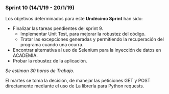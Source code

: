 ### Sprint 10 (14/1/19 - 20/1/19)

Los objetivos determinados para este **Undécimo Sprint** han sido:
*	Finalizar las tareas pendientes del sprint 9.
	*	Implementar Unit Test, para mejorar la robustez del código.
	*   Tratar las excepciones generadas y permitiendo la recuperación del programa cuando una ocurra.
*	Encontrar alternativa al uso de Selenium para la inyección de datos en ACADEMIA.
* 	Probar la robustez de la aplicación.

*Se estiman 30 horas de Trabajo.*

El martes se toma la decisión, de manejar las peticiones GET y POST directamente mediante el uso de La librería para Python requests.


